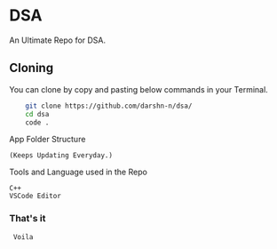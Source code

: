 # DSA

An Ultimate Repo for DSA.

## Cloning

You can clone by copy and pasting below commands in your Terminal.

```bash
    git clone https://github.com/darshn-n/dsa/
    cd dsa
    code .
```

App Folder Structure

```
(Keeps Updating Everyday.)
```

Tools and Language used in the Repo

```
C++
VSCode Editor

```

### That's it

```
 Voila
```
